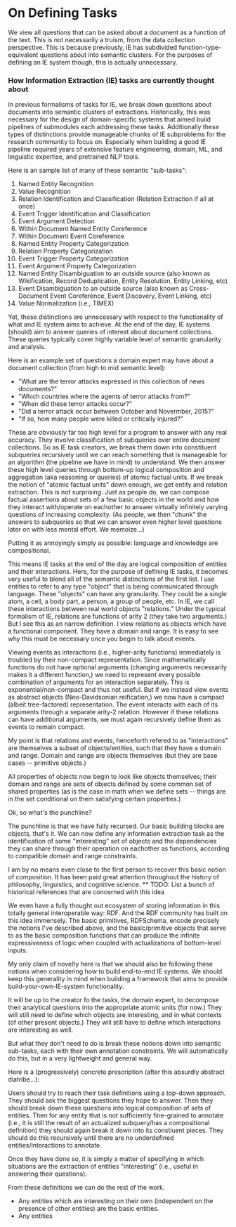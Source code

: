 # On Defining Tasks

We view all questions that can be asked about a document as a function of the text. This is not necessarily a truism, from the data collection perspective. 
This is because previously, IE has subdivided function-type-equivalent questions about into semantic clusters. For the purposes of defining an IE system though, this is actually unnecessary.

### How Information Extraction (IE) tasks are currently thought about

In previous formalisms of tasks for IE, we break down questions about documents into semantic clusters of extractions. 
Historically, this was necessary for the design of domain-specific systems that aimed build pipelines of submodules each addressing these tasks.
Additionally these types of distinctions provide manageable chunks of IE subproblems for the research community to focus on. 
Especially when building a good IE pipeline required years of extensive feature engineering, domain, ML, and linguistic expertise, and pretrained NLP tools.

Here is an sample list of many of these semantic "sub-tasks":

1. Named Entity Recognition
2. Value Recognition
3. Relation Identification and Classification (Relation Extraction if all at once)
4. Event Trigger Identification and Classification
5. Event Argument Detection
6. Within Document Named Entity Coreference
7. Within Document Event Coreference
8. Named Entity Property Categorization
9. Relation Property Categorization
10. Event Trigger Property Categorization
11. Event Argument Property Categorization
12. Named Entity Disambiguation to an outside source (also known as Wikification, Record Deduplication, Entity Resolution, Entity Linking, etc)
13. Event Disambiguation to an outside source (also known as Cross-Document Event Coreference, Event Discovery, Event Linking, etc)
14. Value Normalization (i.e., TIMEX)

Yet, these distinctions are unnecessary with respect to the functionality of what and IE system aims to achieve. 
At the end of the day, IE systems (should) aim to answer queries of interest about document collections.
These queries typically cover highly variable level of semantic granularity and analysis.

Here is an example set of questions a domain expert may have about a document collection (from high to mid semantic level): 

* "What are the terror attacks expressed in this collection of news documents?"
* "Which countries where the agents of terror attacks from?"
* "When did these terror attacks occur?"
* "Did a terror attack occur between October and Novermber, 2015?"
* "If so, how many people were killed or critically injured?"

These are obviously far too high level for a program to answer with any real accuracy. 
They involve classification of subqueries over entire document collections.
So as IE task creators, we break them down into constituent subqueries recursively until we can reach something that is manageable for an algorithm (the pipeline we have in mind) to understand. 
We then answer these high level queries through bottom-up logical composition and aggregation (aka reasoning or queries) of atomic factual units.
If we break the notion of "atomic factual units" down enough, we get entity and relation extraction.
This is not surprising. Just as people do, we can compose factual assertions about sets of a few basic objects in the world 
and how they interact with/operate on eachother to answer virtually infinitely varying questions of increasing complexity.
(As people, we then "chunk" the answers to subqueries so that we can answer even higher level questions later on with less mental effort. We memoize...)

Putting it as annoyingly simply as possible: language and knowledge are compositional.

This means IE tasks at the end of the day are logical composition of entities and their interactions. 
Here, for the purpose of defining IE tasks, it becomes very useful to blend all of the semantic distinctions of the first list.
I use entities to refer to any type "object" that is being communicated through language. These "objects" can have any granularity. 
They could be a single atom, a cell, a body part, a person, a group of people, etc.
In IE, we call these interactions between real world objects "relations." 
Under the typical formalism of IE, relations are functions of arity 2 (they take two arguments.)
But I see this as an narrow definition.
I view relations as objects which have a functional component. They have a domain and range.
It is easy to see why this must be necessary once you begin to talk about events.

Viewing events as interactions (i.e., higher-arity functions) immediately is troubled by their non-compact representation.
Since mathematically functions do not have optional arguments (changing arguments necessarily makes it a different function,)
we need to represent every possible combination of arguments for an interaction separately. This is exponential/non-compact and thus not useful.
But if we instead view events as abstract objects (Neo-Davidsonian reification,) we now have a compact (albeit tree-factored) representation. 
The event interacts with each of its arguments through a separate arity-2 relation.
However if these relations can have additional arguments, we must again recursively define them as events to remain compact.

My point is that relations and events, henceforth refered to as "interactions" are themselves a subset of objects/entities, such that they have a domain and range. Domain and range are objects themselves (but they are base cases -- primitive objects.)

All properties of objects now begin to look like objects themselves; their domain and range are sets of objects defined by some common set of shared properties (as is the case in math when we define sets -- things are in the set conditional on them satisfying certain properties.)

Ok, so what's the punchline?

The punchline is that we have fully recursed. Our basic building blocks are objects, that's it. We can now define any information extraction task as the identification of some "interesting" set of objects and the dependencies they can share through their operation on eachother as functions, according to compatible domain and range constraints. 

I am by no means even close to the first person to recover this basic notion of composition. It has been paid great attention throughout the history of philosophy, linguistics, and cognitive science.
** TODO: List a bunch of historical references that are concerned with this idea

We even have a fully thought out ecosystem of storing information in this totally general interoperable way: RDF.
And the RDF community has built on this idea immensely. The basic primitives, RDFSchema, encode precisely the notions I've described above, and the basic/primitive objects that serve to as the basic composition functions that can produce the infinite expressiveness of logic when coupled with actualizations of bottom-level inputs.

My only claim of novelty here is that we should also be following these notions when considering how to build end-to-end IE systems. We should keep this generality in mind when building a framework that aims to provide build-your-own-IE-system functionality.

It will be up to the creator fo the tasks, the domain expert, to decompose their analytical questions into the appropriate atomic units (for now.) They will still need to define which objects are interesting, and in what contexts (of other present objects.) They will still have to define which interactions are interesting as well.  

But what they don't need to do is break these notions down into semantic sub-tasks, each with their own annotation constraints. We will automatically do this, but in a very lightweight and general way.

Here is a (progressively) concrete prescription (after this absurdly abstract diatribe...):

Users should try to reach their task definitions using a top-down approach. They should ask the biggest questions they hope to answer. Then they should break down these questions into logical composition of sets of entities. Then for any entity that is not sufficiently fine-grained to annotate (i.e., it is still the result of an actualized subquery/has a compositional definition) they should again break it down into its constiuent pieces.  They should do this recursively until there are no underdefined entities/interactions to annotate.

Once they have done so, it is simply a matter of specifying in which situations are the extraction of entities "interesting" (i.e., useful in answering their questions).

From these definitions we can do the rest of the work.

* Any entities which are interesting on their own (independent on the presence of other entities) are the basic entities.
* Any entities 





